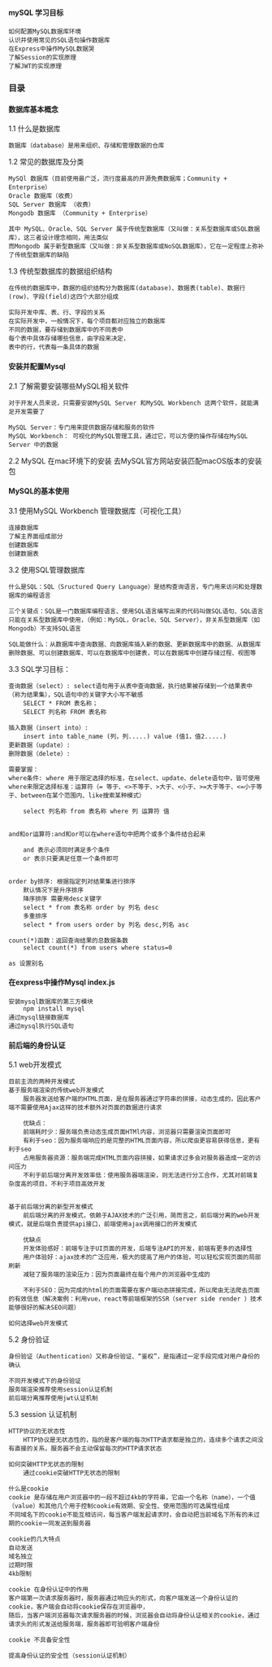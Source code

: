 #### mySQL  学习目标
    如何配置MySQL数据库环境
    认识并使用常见的SQL语句操作数据库
    在Express中操作MySQL数据哭
    了解Session的实现原理
    了解JWT的实现原理

### 目录

#### 数据库基本概念
1.1 什么是数据库
```
数据库（database）是用来组织、存储和管理数据的仓库
```
1.2 常见的数据库及分类
```
MySQl 数据库（目前使用最广泛，流行度最高的开源免费数据库；Community + Enterprise）
Oracle 数据库（收费）
SQL Server 数据库 （收费）
Mongodb 数据库 （Community + Enterprise）

其中 MySQL、Oracle、SQL Server 属于传统型数据库（又叫做：关系型数据库或SQL数据库），这三者设计理念相同，用法类似
而Mongodb 属于新型数据库（又叫做：非关系型数据库或NoSQL数据库），它在一定程度上弥补了传统型数据库的缺陷
```
1.3 传统型数据库的数据组织结构
```
在传统的数据库中，数据的组织结构分为数据库(database)、数据表(table)、数据行(row)、字段(field)这四个大部分组成

实际开发中库、表、行、字段的关系
在实际开发中，一般情况下，每个项目都对应独立的数据库
不同的数据，要存储到数据库中的不同表中
每个表中具体存储哪些信息，由字段来决定，
表中的行，代表每一条具体的数据
```

#### 安装并配置Mysql
2.1 了解需要安装哪些MySQL相关软件
```
对于开发人员来说，只需要安装MySQL Server 和MySQL Workbench 这两个软件，就能满足开发需要了

MySQL Server：专门用来提供数据存储和服务的软件
MySQL Workbench： 可视化的MySQL管理工具，通过它，可以方便的操作存储在MySQL Server 中的数据
```
2.2 MySQL 在mac环境下的安装
    去MySQL官方网站安装匹配macOS版本的安装包

#### MySQL的基本使用
3.1 使用MySQL Workbench 管理数据库（可视化工具）
```
连接数据库
了解主界面组成部分
创建数据库
创建数据表
```
3.2 使用SQL管理数据库
```
什么是SQL：SQL（Sructured Query Language）是结构查询语言，专门用来访问和处理数据库的编程语言

三个关键点：SQL是一门数据库编程语言、使用SQL语言编写出来的代码叫做SQL语句、SQL语言只能在关系型数据库中使用，（例如：MySQL，Oracle、SQL Server），非关系型数据库（如 Mongodb）不支持SQL语言

SQL能做什么：从数据库中查询数据、向数据库插入新的数据、更新数据库中的数据、从数据库删除数据、可以创建数据库、可以在数据库中创建表，可以在数据库中创建存储过程、视图等

```
3.3 SQL学习目标：
```
查询数据（select）: select语句用于从表中查询数据，执行结果被存储到一个结果表中（称为结果集），SQL语句中的关键字大小写不敏感
    SELECT * FROM 表名称；
    SELECT 列名称 FROM 表名称

插入数据（insert into）:
    insert into table_name (列，列.....) value (值1，值2.....)
更新数据（update）:
删除数据（delete）:

需要掌握：
where条件: where 用于限定选择的标准，在select、update、delete语句中，皆可使用where来限定选择标准：运算符（= 等于、<>不等于、>大于、<小于、>=大于等于、<=小于等于、between在某个范围内、like搜索某种模式）

    select 列名称 from 表名称 where 列 运算符 值


and和or运算符:and和or可以在where语句中把两个或多个条件结合起来

    and 表示必须同时满足多个条件
    or 表示只要满足任意一个条件即可


order by排序: 根据指定列对结果集进行排序
    默认情况下是升序排序
    降序排序 需要用desc关键字
    select * from 表名称 order by 列名 desc
    多重排序
    select * from users order by 列名 desc,列名 asc

count(*)函数：返回查询结果的总数据条数
    select count(*) from users where status=0

as 设置别名
```


#### 在express中操作Mysql index.js
```
安装mysql数据库的第三方模块
    npm install mysql
通过mysql链接数据库
通过mysql执行SQL语句
```

#### 前后端的身份认证
5.1 web开发模式
```
目前主流的两种开发模式
基于服务端渲染的传统web开发模式
    服务器发送给客户端的HTML页面，是在服务器通过字符串的拼接，动态生成的，因此客户端不需要使用Ajax这样的技术额外对页面的数据进行请求

    优缺点：
    前端耗时少：服务端负责动态生成页面HTMl内容，浏览器只需要渲染页面即可
    有利于seo：因为服务端响应的是完整的HTML页面内容，所以爬虫更容易获得信息，更有利于seo
    占用服务器资源：服务端完成HTML页面内容拼接，如果请求过多会对服务器造成一定的访问压力
    不利于前后端分离开发效率低：使用服务器端渲染，则无法进行分工合作，尤其对前端复杂度高的项目，不利于项目高效开发


基于前后端分离的新型开发模式
    前后端分离的开发模式，依赖于AJAX技术的广泛引用，简而言之，前后端分离的web开发模式，就是后端负责提供api接口，前端使用ajax调用接口的开发模式

    优缺点
    开发体验感好：前端专注于UI页面的开发，后端专注API的开发，前端有更多的选择性
    用户体验好：ajax技术的广泛应用，极大的提高了用户的体验，可以轻松实现页面的局部刷新
    减轻了服务端的渲染压力：因为页面最终在每个用户的浏览器中生成的

    不利于SEO：因为完成的html的页面需要在客户端动态拼接完成，所以爬虫无法爬去页面的有效信息（解决案例：利用vue，react等前端框架的SSR（server side render ）技术能够很好的解决SEO问题）

如何选择web开发模式

```
5.2 身份验证
```
身份验证（Authentication）又称身份验证、“鉴权”，是指通过一定手段完成对用户身份的确认

不同开发模式下的身份验证
服务端渲染推荐使用session认证机制
前后端分离推荐使用jwt认证机制
```

5.3 session 认证机制
```
HTTP协议的无状态性
    HTTP协议是无状态性的，指的是客户端的每次HTTP请求都是独立的，连续多个请求之间没有直接的关系，服务器不会主动保留每次的HTTP请求状态

如何突破HTTP无状态的限制
    通过cookie突破HTTP无状态的限制

什么是cookie
cookie 是存储在用户浏览器中的一段不超过4kb的字符串，它由一个名称（name），一个值（value）和其他几个用于控制cookie有效期、安全性、使用范围的可选属性组成
不同域名下的cookie不能互相访问，每当客户端发起请求时，会自动把当前域名下所有的未过期的cookie一同发送到服务器

cookie的几大特点
自动发送
域名独立
过期时限
4kb限制

cookie 在身份认证中的作用
客户端第一次请求服务器时，服务器通过响应头的形式，向客户端发送一个身份认证的cookie，客户端会自动将cookie保存在浏览器中，
随后，当客户端浏览器每次请求服务器的时候，浏览器会自动将身份认证相关的cookie，通过请求头的形式发送给服务端，服务器即可验明客户端身份

cookie 不具备安全性

提高身份认证的安全性（session认证机制）


```



